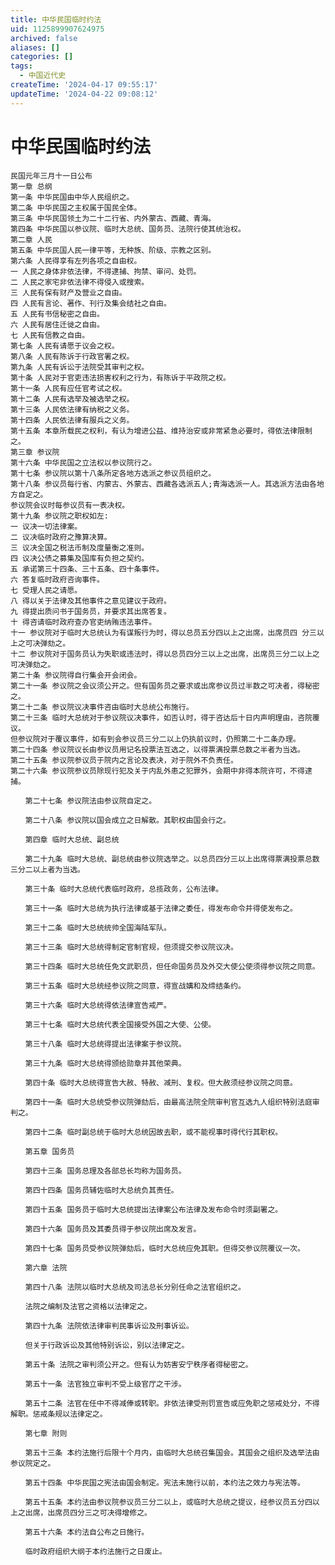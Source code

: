 ```yaml
---
title: 中华民国临时约法
uid: 1125899907624975
archived: false
aliases: []
categories: []
tags:
  - 中国近代史
createTime: '2024-04-17 09:55:17'
updateTime: '2024-04-22 09:08:12'
---
```


# 中华民国临时约法

    民国元年三月十一日公布
    第一章 总纲
    第一条 中华民国由中华人民组织之。
    第二条 中华民国之主权属于国民全体。
    第三条 中华民国领土为二十二行省、内外蒙古、西藏、青海。
    第四条 中华民国以参议院、临时大总统、国务员、法院行使其统治权。
    第二章 人民
    第五条 中华民国人民一律平等，无种族、阶级、宗教之区别。
    第六条 人民得享有左列各项之自由权。
    一 人民之身体非依法律，不得逮捕、拘禁、审问、处罚。
    二 人民之家宅非依法律不得侵入或搜索。
    三 人民有保有财产及营业之自由。
    四 人民有言论、著作、刊行及集会结社之自由。
    五 人民有书信秘密之自由。
    六 人民有居住迁徙之自由。
    七 人民有信教之自由。
    第七条 人民有请愿于议会之权。
    第八条 人民有陈诉于行政官署之权。
    第九条 人民有诉讼于法院受其审判之权。
    第十条 人民对于官吏违法损害权利之行为，有陈诉于平政院之权。
    第十一条 人民有应任官考试之权。
    第十二条 人民有选举及被选举之权。
    第十三条 人民依法律有纳税之义务。
    第十四条 人民依法律有服兵之义务。
    第十五条 本章所载民之权利，有认为增进公益、维持治安或非常紧急必要时，得依法律限制之。
    第三章 参议院
    第十六条 中华民国之立法权以参议院行之。
    第十七条 参议院以第十八条所定各地方选派之参议员组织之。
    第十八条 参议员每行省、内蒙古、外蒙古、西藏各选派五人;青海选派一人。其选派方法由各地方自定之。
    参议院会议时每参议员有一表决权。
    第十九条 参议院之职权如左:
    一 议决一切法律案。
    二 议决临时政府之豫算决算。
    三 议决全国之税法币制及度量衡之准则。
    四 议决公债之募集及国库有负担之契约。
    五 承诺第三十四条、三十五条、四十条事件。
    六 答复临时政府咨询事件。
    七 受理人民之请愿。
    八 得以关于法律及其他事件之意见建议于政府。
    九 得提出质问书于国务员，并要求其出席答复。
    十 得咨请临时政府查办官吏纳贿违法事件。
    十一 参议院对于临时大总统认为有谋叛行为时，得以总员五分四以上之出席，出席员四 分三以上之可决弹劾之。
    十二 参议院对于国务员认为失职或违法时，得以总员四分三以上之出席，出席员三分二以上之可决弹劾之。
    第二十条 参议院得自行集会开会闭会。
    第二十一条 参议院之会议须公开之。但有国务员之要求或出席参议员过半数之可决者，得秘密之。
    第二十二条 参议院议决事件咨由临时大总统公布施行。
    第二十三条 临时大总统对于参议院议决事件，如否认时，得于咨达后十日内声明理由，咨院覆议。
    但参议院对于覆议事件，如有到会参议员三分二以上仍执前议时，仍照第二十二条办理。
    第二十四条 参议院议长由参议员用记名投票法互选之，以得票满投票总数之半者为当选。
    第二十五条 参议院参议员于院内之言论及表决，对于院外不负责任。
    第二十六条 参议院参议员除现行犯及关于内乱外患之犯罪外，会期中非得本院许可，不得逮捕。

    　　第二十七条 参议院法由参议院自定之。

    　　第二十八条 参议院以国会成立之日解散。其职权由国会行之。

    　　第四章 临时大总统、副总统

    　　第二十九条 临时大总统、副总统由参议院选举之。以总员四分三以上出席得票满投票总数三分二以上者为当选。

    　　第三十条 临时大总统代表临时政府，总揽政务，公布法律。

    　　第三十一条 临时大总统为执行法律或基于法律之委任，得发布命令并得使发布之。

    　　第三十二条 临时大总统统帅全国海陆军队。

    　　第三十三条 临时大总统得制定官制官规，但须提交参议院议决。

    　　第三十四条 临时大总统任免文武职员，但任命国务员及外交大使公使须得参议院之同意。

    　　第三十五条 临时大总统经参议院之同意，得宣战媾和及缔结条约。

    　　第三十六条 临时大总统得依法律宣告戒严。

    　　第三十七条 临时大总统代表全国接受外国之大使、公使。

    　　第三十八条 临时大总统得提出法律案于参议院。

    　　第三十九条 临时大总统得颁给勋章并其他荣典。

    　　第四十条 临时大总统得宣告大赦、特赦、减刑、复权。但大赦须经参议院之同意。

    　　第四十一条 临时大总统受参议院弹劾后，由最高法院全院审判官互选九人组织特别法庭审判之。

    　　第四十二条 临时副总统于临时大总统因故去职，或不能视事时得代行其职权。

    　　第五章 国务员

    　　第四十三条 国务总理及各部总长均称为国务员。

    　　第四十四条 国务员辅佐临时大总统负其责任。

    　　第四十五条 国务员于临时大总统提出法律案公布法律及发布命令时须副署之。

    　　第四十六条 国务员及其委员得于参议院出席及发言。

    　　第四十七条 国务员受参议院弹劾后，临时大总统应免其职。但得交参议院覆议一次。

    　　第六章 法院

    　　第四十八条 法院以临时大总统及司法总长分别任命之法官组织之。

    　　法院之编制及法官之资格以法律定之。

    　　第四十九条 法院依法律审判民事诉讼及刑事诉讼。

    　　但关于行政诉讼及其他特别诉讼，别以法律定之。

    　　第五十条 法院之审判须公开之。但有认为妨害安宁秩序者得秘密之。

    　　第五十一条 法官独立审判不受上级官厅之干涉。

    　　第五十二条 法官在任中不得减俸或转职。非依法律受刑罚宣告或应免职之惩戒处分，不得解职。惩戒条规以法律定之。

    　　第七章 附则

    　　第五十三条 本约法施行后限十个月内，由临时大总统召集国会。其国会之组织及选举法由参议院定之。

    　　第五十四条 中华民国之宪法由国会制定。宪法未施行以前，本约法之效力与宪法等。

    　　第五十五条 本约法由参议院参议员三分二以上，或临时大总统之提议，经参议员五分四以上之出席，出席员四分三之可决得增修之。

    　　第五十六条 本约法自公布之日施行。

    　　临时政府组织大纲于本约法施行之日废止。

